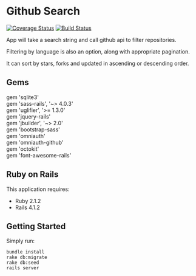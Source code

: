 Github Search
================

[![Coverage Status](https://coveralls.io/repos/arturo-kon/github-search-rails/badge.png)](https://coveralls.io/r/arturo-kon/github-search-rails)
[![Build Status](https://img.shields.io/travis/arturo-kon/github-search-rails/master.svg)](https://travis-ci.org/arturo-kon/github-search-rails)

App will take a search string and call github api to filter repositories.

Filtering by language is also an option, along with appropriate pagination.

It can sort by stars, forks and updated in ascending or descending order.


Gems
-----------

gem 'sqlite3'  
gem 'sass-rails', '~> 4.0.3'  
gem 'uglifier', '>= 1.3.0'  
gem 'jquery-rails'  
gem 'jbuilder', '~> 2.0'  
gem 'bootstrap-sass'  
gem 'omniauth'  
gem 'omniauth-github'  
gem 'octokit'  
gem 'font-awesome-rails'  

Ruby on Rails
-------------

This application requires:

- Ruby 2.1.2
- Rails 4.1.2


Getting Started
---------------

Simply run:  

``bundle install``  
``rake db:migrate``  
``rake db:seed``  
``rails server``  



